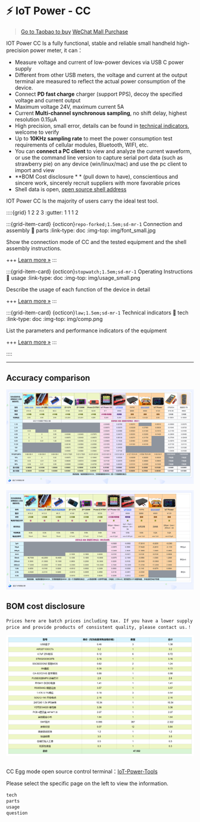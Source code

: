 # ⚡ IoT Power - CC

> [Go to Taobao to buy](https://item.taobao.com/item.htm?id=718378448520)
> [WeChat Mall Purchase](https://appc6kjfor22343.h5.xiaoeknow.com/v1/goods/goods_detail/SPU_ENT_1678672270GckvYWaVoUuX4)

IOT Power CC Is a fully functional, stable and reliable small handheld high-precision power meter, it can：

- Measure voltage and current of low-power devices via USB C power supply
- Different from other USB meters, the voltage and current at the output terminal are measured to reflect the actual power consumption of the device.
- Connect **PD fast charge** charger (support PPS), decoy the specified voltage and current output
- Maximum voltage 24V, maximum current 5A
- Current **Multi-channel synchronous sampling**, no shift delay, highest resolution 0.15μA
- High precision, small error, details can be found in [technical indicators](https://openluat.github.io/luatos-wiki-en/iotpower/cc/tech.html), welcome to verify
- Up to **10KHz sampling rate** to meet the power consumption test requirements of cellular modules, Bluetooth, WIFI, etc.
- You can **connect a PC client** to view and analyze the current waveform, or use the command line version to capture serial port data (such as strawberry pie) on any device (win/linux/mac) and use the pc client to import and view
- **BOM Cost disclosure * * (pull down to have), conscientious and sincere work, sincerely recruit suppliers with more favorable prices
- Shell data is open, [open source shell address](https://cdn.openluat-luatcommunity.openluat.com/attachment/20230515082541036_%E5%A4%96%E5%A3%B3%E8%B5%84%E6%96%99%E6%9B%B4%E6%96%B0.zip)

IOT Power CC Is the majority of users carry the ideal test tool.

::::{grid} 1 2 2 3
:gutter: 1 1 1 2

:::{grid-item-card} {octicon}`repo-forked;1.5em;sd-mr-1` Connection and assembly
:link: parts
:link-type: doc
:img-top: img/font_small.jpg

Show the connection mode of CC and the tested equipment and the shell assembly instructions.

+++
[Learn more »](parts)
:::

:::{grid-item-card} {octicon}`stopwatch;1.5em;sd-mr-1` Operating Instructions
:link: usage
:link-type: doc
:img-top: img/usage_small.png

Describe the usage of each function of the device in detail

+++
[Learn more »](usage)
:::

:::{grid-item-card} {octicon}`law;1.5em;sd-mr-1` Technical indicators
:link: tech
:link-type: doc
:img-top: img/comp.png

List the parameters and performance indicators of the equipment

+++
[Learn more »](tech)
:::

::::

---

## Accuracy comparison

![vtest](img/vtest.png)

![ctest](img/ctest.png)

## BOM cost disclosure

```{note}
Prices here are batch prices including tax. If you have a lower supply price and provide products of consistent quality, please contact us.！
```

![cost](img/cost.png)

```{rubric} More information
```

CC Egg mode open source control terminal：[IoT-Power-Tools](https://github.com/chenxuuu/IoT-Power-Tools)

Please select the specific page on the left to view the information.

```{toctree}
tech
parts
usage
question
```

<script>
if (navigator.language.indexOf("CN") < 0 && confirm ("Are you want to switch to English version of this page?")) {
    window.location.href = "index-en.html";
}
</script>
